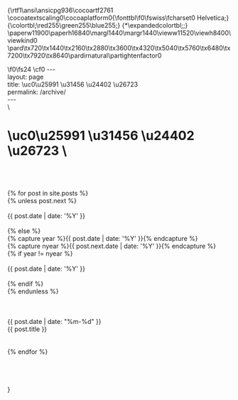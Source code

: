 {\rtf1\ansi\ansicpg936\cocoartf2761
\cocoatextscaling0\cocoaplatform0{\fonttbl\f0\fswiss\fcharset0 Helvetica;}
{\colortbl;\red255\green255\blue255;}
{\*\expandedcolortbl;;}
\paperw11900\paperh16840\margl1440\margr1440\vieww11520\viewh8400\viewkind0
\pard\tx720\tx1440\tx2160\tx2880\tx3600\tx4320\tx5040\tx5760\tx6480\tx7200\tx7920\tx8640\pardirnatural\partightenfactor0

\f0\fs24 \cf0 ---\
layout: page\
title: \uc0\u25991 \u31456 \u24402 \u26723 \
permalink: /archive/\
---\
\
# \uc0\u25991 \u31456 \u24402 \u26723 \
\
\
\
  \{% for post in site.posts %\}\
    \{% unless post.next %\}\
      \
\{\{ post.date | date: '%Y' \}\}\
\
    \{% else %\}\
      \{% capture year %\}\{\{ post.date | date: '%Y' \}\}\{% endcapture %\}\
      \{% capture nyear %\}\{\{ post.next.date | date: '%Y' \}\}\{% endcapture %\}\
      \{% if year != nyear %\}\
        \
\{\{ post.date | date: '%Y' \}\}\
\
      \{% endif %\}\
    \{% endunless %\}\
    \
    \
\
      \{\{ post.date | date: "%m-%d" \}\}\
      \{\{ post.title \}\}\
    \
\
  \{% endfor %\}\
\
\
\
\
}